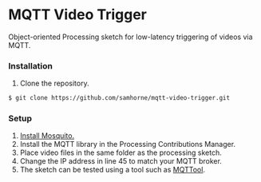 # MQTT Video Trigger
Object-oriented Processing sketch for low-latency triggering of videos via MQTT.

### Installation
1. Clone the repository.
```sh
$ git clone https://github.com/samhorne/mqtt-video-trigger.git
```

### Setup
1. [Install Mosquito.](https://mosquitto.org/download/)
2. Install the MQTT library in the Processing Contributions Manager.
3. Place video files in the same folder as the processing sketch.
4. Change the IP address in line 45 to match your MQTT broker.
5. The sketch can be tested using a tool such as [MQTTool](https://apps.apple.com/us/app/mqttool/id1085976398).
